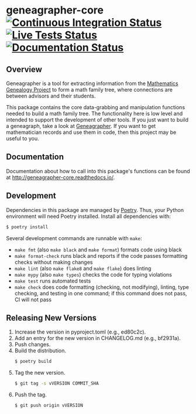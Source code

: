 # geneagrapher-core [![Continuous Integration Status](https://github.com/davidalber/geneagrapher-core/actions/workflows/ci.yaml/badge.svg?branch=main)](https://github.com/davidalber/geneagrapher-core/actions/workflows/ci.yaml/badge.svg?branch=main) [![Live Tests Status](https://github.com/davidalber/geneagrapher-core/actions/workflows/live-tests.yaml/badge.svg?branch=main)](https://github.com/davidalber/geneagrapher-core/actions/workflows/live-tests.yaml/badge.svg?branch=main) [![Documentation Status](https://readthedocs.org/projects/geneagrapher-core/badge/?version=latest)](https://geneagrapher-core.readthedocs.io/en/latest/?badge=latest)

## Overview
Geneagrapher is a tool for extracting information from the
[Mathematics Genealogy Project](https://www.mathgenealogy.org/) to
form a math family tree, where connections are between advisors and
their students.

This package contains the core data-grabbing and manipulation
functions needed to build a math family tree. The functionality here
is low level and intended to support the development of other
tools. If you just want to build a geneagraph, take a look at
[Geneagrapher](https://github.com/davidalber/geneagrapher). If you
want to get mathematician records and use them in code, then this
project may be useful to you.

## Documentation
Documentation about how to call into this package's functions can be
found at http://geneagrapher-core.readthedocs.io/.

## Development
Dependencies in this package are managed by
[Poetry](https://python-poetry.org/). Thus, your Python environment
will need Poetry installed. Install all dependencies with:

```sh
$ poetry install
```

Several development commands are runnable with `make`:
- `make fmt` (also `make black` and `make format`) formats code using
  black
- `make format-check` runs black and reports if the code passes
  formatting checks without making changes
- `make lint` (also `make flake8` and `make flake`) does linting
- `make mypy` (also `make types`) checks the code for typing violations
- `make test` runs automated tests
- `make check` does code formatting (checking, not modifying),
  linting, type checking, and testing in one command; if this command
  does not pass, CI will not pass

## Releasing New Versions

1. Increase the version in pyproject.toml (e.g., ed80c2c).
1. Add an entry for the new version in CHANGELOG.md (e.g., bf2931a).
1. Push changes.
1. Build the distribution.
   ```bash
   $ poetry build
   ```
1. Tag the new version.
   ```bash
   $ git tag -s vVERSION COMMIT_SHA
   ```
1. Push the tag.
   ```bash
   $ git push origin vVERSION
   ```
